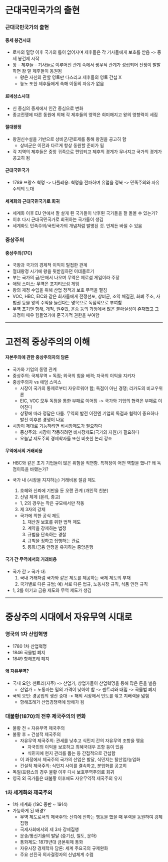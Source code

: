 # 근대국민국가의 출현

### 근대국민국가의 출현

#### 중세 봉건시대

- 로마의 멸망 이후 국가의 틀이 없어지며 제후들은 각 기사들에게 보호를 받음 -> 중세 봉건제 시작
- 왕 – 제후들 – 기사들로 이루어진 관계 속에서 쌍무적 관계가 성립되어 전쟁이 발발하면 왕 밑 제후들이 동원됨
    - 왕은 자신의 관할 영토만 다스리고 제후들의 영토 간섭 X
    - 농노 또한 제후들에게 속해 이동의 자유가 없음

#### 르네상스시대

- 신 중심의 중세에서 인간 중심으로 변화
- 종교전쟁에 따른 동원에 의해 각 제후들의 영역은 희미해지고 왕의 영향력이 세짐

#### 절대왕정

- 왕권신수설을 기반으로 상비군/관료제를 통해 왕권을 공고히 함
    - 상비군은 이전과 다르게 항상 동원할 준비가 됨
- 각 지역의 제후들은 중앙 귀족으로 편입되고 제후의 경계가 무너지고 국가의 경계가 공고히 됨

#### 근대국민국가

- 1789 프랑스 혁명 -> 나폴레옹: 혁명을 전파하며 유럽을 정복 -> 민족주의와 자유주의의 토대

#### 세계화와 근대국민국가로 회귀

- 세계화 이후 EU 안에서 잘 살게 된 국가들이 낙후된 국가들을 잘 돌볼 수 있는가?
- 이후 다시 근대국민국가로 회귀하는 국가들이 생김
- 세계화도 민족주의/국민국가의 개념처럼 발명된 것. 언제든 바뀔 수 있음

### 중상주의

#### 중상주의(17C)

- 국왕과 국가의 경제적 이익이 밀접한 관계
- 절대왕정 시기에 왕을 뒷받침하던 이데올로기
- 부는 국가의 금/은에서 나오며 무역은 제로섬 게임이라 주장
- 애덤 스미스: 무역은 포지티브섬 게임
- 왕의 재정 수입을 위해 산업 정책과 보호 무역을 펼침
- VOC, HBC, EIC와 같은 회사들에게 전쟁선포, 상비군, 조약 체결권, 화폐 주조, 사법권 등을 왕의 수익을 늘린다는 명목으로 독점적으로 부여함
- 무역 초기엔 항해, 개척, 원주민, 운송 등의 과정에서 많은 불확실성이 존재했고 그 과정이 매우 힘들었기에 준국가적 권한을 부여함


---

# 고전적 중상주의의 이해

#### 자본주의에 관한 중상주의자의 담론

- 국가와 기업의 동맹 관계
- 중상주의: 국제무역 = 독점; 외국의 힘을 배격; 자국의 이익을 지키자
- 중상주의자 vs 애덤 스미스
    - 시장이 국가의 통제로부터 자유로워야 함; 독점이 아닌 경쟁; 리카도의 비교우위론
    - EIC, VOC 모두 독점을 통한 부패로 이어짐 -> 국가와 기업의 협력은 부패로 이어진다
    - 상황에 따라 정답은 다름. 무역의 발전 이전엔 기업의 독점과 협력이 중요하나 발전 이후론 경쟁이 나음
- 시장이 제대로 기능하려면 비시장제도가 필요하다
    - 중상주의: 시장이 작동하려면 비시장제도(국가의 지원)가 필요하다
    - 오늘날 제도주의 경제학자들 또한 비슷한 논리 강조

#### 무역에서의 거래비용

- HBC와 같은 초기 기업들이 많은 위험을 직면함. 특허장이 어떤 역할을 했나? 왜 독점이득을 바랬는가?
- 국가 내 (시장을 지지하는) 거래비용 절감 제도
    
    1. 호혜와 신뢰에 기반을 둔 오랜 관계 (개인적 친분)
    2. 신념 체계 (윤리, 종교)
    
    - 1, 2의 경우는 작은 규모에서만 작동
    
    3. 제 3자의 강제
    
    - 국가에 의한 공식 제도
        1. 재산권 보호를 위한 법적 제도
        2. 계약을 강제하는 법정
        3. 규범을 단속하는 경찰
        4. 규칙을 정하고 집행하는 관료
        5. 통화/금융 안정을 유지하는 중앙은행

#### 국가 간 무역에서의 거래비용

- 국가 간 > 국가 내:
    1. 국내 거래처럼 국가와 같은 제도를 제공하는 국제 제도의 부재
    2. 국가별로 다른 규범; 예) 서로 다른 법규, 노동시장 규칙, 식품 안전 규칙
- 1, 2를 이기고 금융 제도와 무역 제도가 생김

---

# 중상주의 시대에서 자유무역 시대로


### 영국의 1차 산업혁명
- 1780 1차 산업혁명
- 1846 곡물법 폐지
- 1849 항해조례 폐지

#### 왜 자유무역?

- 국내 요인: 젠트리(지주) -> 산업가, 상업가들이 산업혁명을 통해 많은 돈을 벌음
    - 산업가 + 노동자는 밀의 가격이 낮아야 함 -> 젠트리와 대립 -> 곡물법 폐지
- 국외 요인: 경공업의 생산 증대 -> 해외 시장에서 인도를 꺾고 지배력을 넓힘
    - 항해조례가 산업경쟁력에 방해가 됨

### 대불황(1870)의 전후 제국주의의 변화

- 불황 전 = 자유무역 제국주의
- 불황 후 = 건설적 제국주의
    - 자유무역 제국주의: 관세를 낮추고 식민지 간의 자유무역 조항을 맺음
        - 자국민의 이익을 보호하고 최혜국대우 조항 등이 있음
        - 식민지에 현지 관리를 뽑는 등 간접적으로 간섭함
    - 이 과정에서 제국주의 국가의 산업은 발달, 식민지는 탈산업/농업화
    - 건설적 제국주의: 식민지 사이를 결속하고, 분업화를 공고히
- 독일/프랑스의 경우 불황 이후 다시 보호무역주의로 회귀
- 영국 외 국가들은 대불황 이후에도 자유무역적 제국주의 유지

### 1차 세계화와 제국주의

- 1차 세계화 (19C 중반 ~ 1914)
- 가능하게 된 배경?
	- 무역 제도로서의 제국주의: 신뢰에 반하는 행동을 했을 때 무력을 동원하여 강제 집행
	- 국제사회에서의 제 3자 강제집행
	- 운송/통신기술의 발달 (증기선, 철도, 운하)
	- 통화제도: 1879년대 금본위제 통화
	- 자유시장 경제학자 담론: 세계 주요국의 규제완화
	- 주요 선진국 의사결정자의 신념체계 수렴